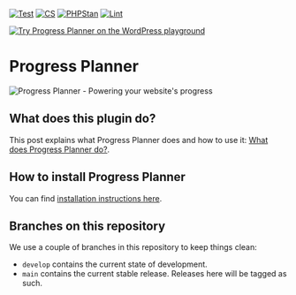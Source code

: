 [![Test](https://github.com/Emilia-Capital/progress-planner/actions/workflows/phpunit.yml/badge.svg)](https://github.com/Emilia-Capital/progress-planner/actions/workflows/phpunit.yml)
[![CS](https://github.com/Emilia-Capital/progress-planner/actions/workflows/cs.yml/badge.svg)](https://github.com/Emilia-Capital/progress-planner/actions/workflows/cs.yml)
[![PHPStan](https://github.com/Emilia-Capital/progress-planner/actions/workflows/phpstan.yml/badge.svg)](https://github.com/Emilia-Capital/progress-planner/actions/workflows/phpstan.yml)
[![Lint](https://github.com/Emilia-Capital/progress-planner/actions/workflows/lint.yml/badge.svg)](https://github.com/Emilia-Capital/progress-planner/actions/workflows/lint.yml)

[![Try Progress Planner on the WordPress playground](https://img.shields.io/badge/Try%20Progress%20Planner%20on%20the%20WordPress%20Playground-%23117AC9.svg?style=for-the-badge&logo=WordPress&logoColor=ddd)](https://playground.wordpress.net/#%7B%22landingPage%22:%22/wp-admin/admin.php?page=progress-planner%22,%22features%22:%7B%22networking%22:true%7D,%22steps%22:%5B%7B%22step%22:%22defineWpConfigConsts%22,%22consts%22:%7B%22IS_PLAYGROUND_PREVIEW%22:true%7D%7D,%7B%22step%22:%22login%22,%22username%22:%22admin%22,%22password%22:%22password%22%7D,%7B%22step%22:%22installPlugin%22,%22pluginZipFile%22:%7B%22resource%22:%22url%22,%22url%22:%22https://bypass-cors.altha.workers.dev/https://github.com/Emilia-Capital/progress-planner/archive/refs/heads/develop.zip%22%7D,%22options%22:%7B%22activate%22:true%7D%7D%5D%7D)

# Progress Planner

![Progress Planner - Powering your website's progress](https://repository-images.githubusercontent.com/753019432/24c42936-cd56-4192-8f28-503073087bd1)

## What does this plugin do?

This post explains what Progress Planner does and how to use it: [What does Progress Planner do?](https://prpl.fyi/explainer).

## How to install Progress Planner

You can find [installation instructions here](https://prpl.fyi/install).

## Branches on this repository

We use a couple of branches in this repository to keep things clean:

- `develop` contains the current state of development.
- `main` contains the current stable release. Releases here will be tagged as such.

